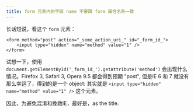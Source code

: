 ```yaml
---
title: form 元素内的字段 name 不要跟 form 属性名称一致
---
```

长话短说，看这个 `form` 元素：

    <form method="post" action="_some_action_uri_" id="_form_id_">
        <input type="hidden" name="method" value="1" />
    </form>

试想一下，使用 `document.getElementById('_form_id_').getAttribute('method')` 会出现什么情况。Firefox 3, Safari 3, Opera 9.5 都会得到预期 "post", 但是IE 6 和 7 就没有那么幸运了，得到的是一个 object: 其实就是 `<input type="hidden" name="method" value="1" />` 这个元素。

因此，为避免混淆和挽救IE，最好是，as the title.